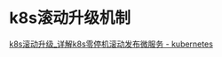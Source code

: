 
# k8s滚动升级机制





[k8s滚动升级_详解k8s零停机滚动发布微服务 - kubernetes](https://blog.csdn.net/weixin_36106852/article/details/113022355?ops_request_misc=&request_id=&biz_id=102&utm_term=k8s%E6%BB%9A%E5%8A%A8%E5%8D%87%E7%BA%A7%E5%8E%9F%E7%90%86&utm_medium=distribute.pc_search_result.none-task-blog-2~all~sobaiduweb~default-0-113022355.pc_search_result_before_js&spm=1018.2226.3001.4187)
